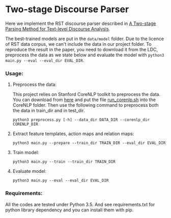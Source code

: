 # Two-stage Discourse Parser

Here we implement the RST discourse parser described in [A Two-stage Parsing Method for Text-level Discourse Analysis](https://eastonwang.github.io/papers/Two-Stage%20Parsing%20Method%20for%20Text-level%20Discourse%20Analysis.pdf). 

The best-trained models are put in the `data/model` folder. Due to the licence of RST data corpus, we can't include the data in our project folder. To reproduce the result in the paper, you need to download it from the LDC, preprocess the data as we state below and evaluate the model with `python3 main.py --eval --eval_dir EVAL_DIR`.  

### Usage:

1. Preprocess the data:

    
    This project relies on Stanford CoreNLP toolkit to preprocess the data. You can download from [here](http://stanfordnlp.github.io/CoreNLP/index.html) and put the file [run_corenlp.sh](./run_corenlp.sh) into the CoreNLP folder. Then use the following command to preprocess both the data in train_dir and in test_dir.
    
    ```
    python3 preprocess.py [-h] --data_dir DATA_DIR --corenlp_dir CORENLP_DIR
    ```

2. Extract feature templates, action maps and relation maps:

    ```
    python3 main.py --prepare --train_dir TRAIN_DIR --eval_dir EVAL_DIR
    ```

3. Train model:

    ```
    python3 main.py --train --train_dir TRAIN_DIR
    ```
    
4. Evaluate model:

    ```
    python3 main.py --eval --eval_dir EVAL_DIR
    ```

### Requirements:

All the codes are tested under Python 3.5. And see requirements.txt for python library dependency and you can install them with pip.



